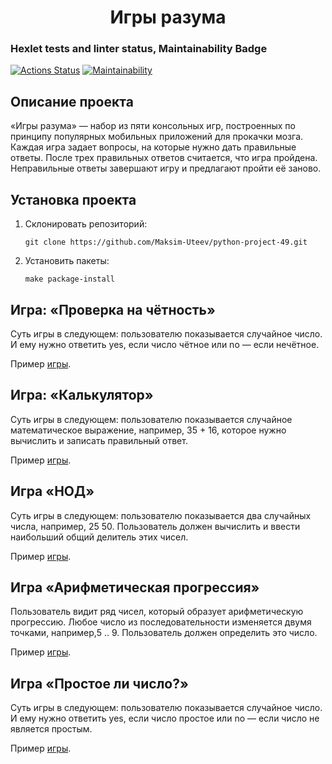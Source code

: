 # <h1 align='center'>Игры разума</h1>

### Hexlet tests and linter status, Maintainability Badge

[![Actions Status](https://github.com/Maksim-Uteev/python-project-49/actions/workflows/hexlet-check.yml/badge.svg)](https://github.com/Maksim-Uteev/python-project-49/actions)
[![Maintainability](https://api.codeclimate.com/v1/badges/a99a88d28ad37a79dbf6/maintainability)](https://codeclimate.com/github/codeclimate/codeclimate/maintainability)

## Описание проекта

«Игры разума» — набор из пяти консольных игр, построенных по принципу популярных мобильных приложений для прокачки мозга. Каждая игра задает вопросы, на которые нужно дать правильные ответы. После трех правильных ответов считается, что игра пройдена. Неправильные ответы завершают игру и предлагают пройти её заново.

## Установка проекта

1. Склонировать репозиторий:

   ```
   git clone https://github.com/Maksim-Uteev/python-project-49.git
   ```

2. Установить пакеты:

   ```
   make package-install
   ```

## Игра: «Проверка на чётность»

Суть игры в следующем: пользователю показывается случайное число. И ему нужно ответить yes, если число чётное или no — если нечётное.

Пример <a href="https://asciinema.org/a/385LIVZFnQrwn4k5PXfpNhuUx" target="_blank">игры</a>.

## Игра: «Калькулятор»

Суть игры в следующем: пользователю показывается случайное математическое выражение, например, 35 + 16, которое нужно вычислить и записать правильный ответ.

Пример <a href="https://asciinema.org/a/yHU8hc0PbRKWcrHwwLs9RPIBw" target="_blank">игры</a>.

## Игра «НОД»

Суть игры в следующем: пользователю показывается два случайных числа, например, 25 50. Пользователь должен вычислить и ввести наибольший общий делитель этих чисел.

Пример <a href="https://asciinema.org/a/NlNrrReaSCviv7nMnz5kcPPj1" target="_blank">игры</a>.

## Игра «Арифметическая прогрессия»

Пользователь видит ряд чисел, который образует арифметическую прогрессию. Любое число из последовательности изменяется двумя точками, например,5 .. 9. Пользователь должен определить это число.

Пример <a href="https://asciinema.org/a/9EUZmCwOADOpkHxluCf5DBeSB" target="_blank">игры</a>.

## Игра «Простое ли число?»

Суть игры в следующем: пользователю показывается случайное число. И ему нужно ответить yes, если число простое или no — если число не является простым.

Пример <a href="https://asciinema.org/a/GyRMwZzzRdIJamtBL41Cex0ij" target="_blank">игры</a>.
